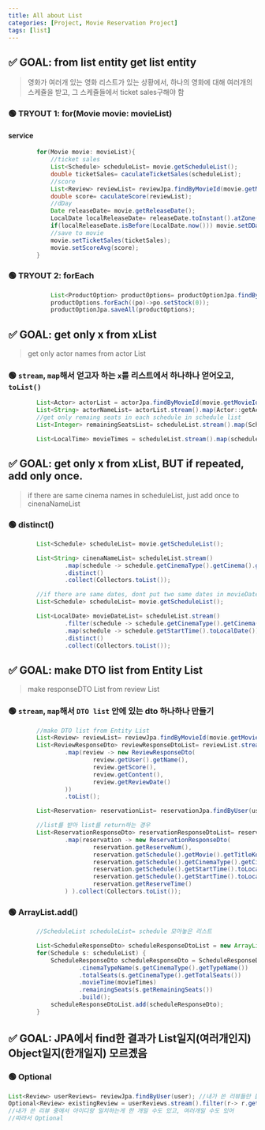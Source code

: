```yaml
---
title: All about List
categories: [Project, Movie Reservation Project]
tags: [list]
---
```


## ✅ GOAL: from list entity get list entity

> 영화가 여러개 있는 영화 리스트가 있는 상황에서, 하나의 영화에 대해 여러개의 스케쥴을 받고, 그 스케쥴들에서 ticket sales구해야 함

### 🟢 TRYOUT 1: for(Movie movie: movieList)

#### service

```java
        for(Movie movie: movieList){
            //ticket sales
            List<Schedule> scheduleList= movie.getScheduleList();
            double ticketSales= caculateTicketSales(scheduleList);
            //score
            List<Review> reviewList= reviewJpa.findByMovieId(movie.getMovieId());
            double score= caculateScore(reviewList);
            //dDay
            Date releaseDate= movie.getReleaseDate();
            LocalDate localReleaseDate= releaseDate.toInstant().atZone(ZoneId.systemDefault()).toLocalDate();
            if(localReleaseDate.isBefore(LocalDate.now())) movie.setDDay(0);
            //save to movie
            movie.setTicketSales(ticketSales);
            movie.setScoreAvg(score);
        }
```

### 🟢 TRYOUT 2: forEach

```java
            List<ProductOption> productOptions= productOptionJpa.findByProduct(product);
            productOptions.forEach((po)->po.setStock(0));
            productOptionJpa.saveAll(productOptions);
```

## ✅ GOAL: get only x from xList

> get only actor names from actor List

### 🟢 `stream`, `map`해서 얻고자 하는 `x`를 리스트에서 하나하나 얻어오고, `toList()`

```java
        List<Actor> actorList = actorJpa.findByMovieId(movie.getMovieId());
        List<String> actorNameList= actorList.stream().map(Actor::getActorName).collect(Collectors.toList());
        //get only remaing seats in each schedule in schedule list
        List<Integer> remainingSeatsList= scheduleList.stream().map(Schedule::getRemainingSeats).toList();
```

```java
        List<LocalTime> movieTimes = scheduleList.stream().map(schedule -> schedule.getStartTime().toLocalTime()).collect(Collectors.toList());
```

## ✅ GOAL: get only x from xList, BUT if repeated, add only once.

> if there are same cinema names in scheduleList, just add once to cinenaNameList

### 🟢 distinct()

```java
        List<Schedule> scheduleList= movie.getScheduleList();

        List<String> cinenaNameList= scheduleList.stream()
                .map(schedule -> schedule.getCinemaType().getCinema().getCinemaName())
                .distinct()
                .collect(Collectors.toList());

        //if there are same dates, dont put two same dates in movieDateList
        List<Schedule> scheduleList= movie.getScheduleList();

        List<LocalDate> movieDateList= scheduleList.stream()
                .filter(schedule -> schedule.getCinemaType().getCinema().getCinemaName().equals(cinemaName))
                .map(schedule -> schedule.getStartTime().toLocalDate())
                .distinct()
                .collect(Collectors.toList());
```

## ✅ GOAL: make DTO list from Entity List

> make responseDTO List from review List

### 🟢 `stream`, `map`해서 `DTO list` 안에 있는 dto 하나하나 만들기

```java
        //make DTO list from Entity List
        List<Review> reviewList= reviewJpa.findByMovieId(movie.getMovieId());
        List<ReviewResponseDto> reviewResponseDtoList= reviewList.stream()
                .map(review -> new ReviewResponseDto(
                        review.getUser().getName(),
                        review.getScore(),
                        review.getContent(),
                        review.getReviewDate()
                ))
                .toList();
```

```java
        List<Reservation> reservationList= reservationJpa.findByUser(user);

        //list를 받아 list를 return하는 경우
        List<ReservationResponseDto> reservationResponseDtoList= reservationList.stream()
                .map(reservation -> new ReservationResponseDto(
                        reservation.getReserveNum(),
                        reservation.getSchedule().getMovie().getTitleKorean(),
                        reservation.getSchedule().getCinemaType().getCinema().getCinemaName(),
                        reservation.getSchedule().getStartTime().toLocalDate(),
                        reservation.getSchedule().getStartTime().toLocalTime(),
                        reservation.getReserveTime()
                ) ).collect(Collectors.toList());

```

### 🟢 ArrayList.add()

```java
        //ScheduleList scheduleList= schedule 모아놓은 리스트

        List<ScheduleResponseDto> scheduleResponseDtoList = new ArrayList<>();
        for(Schedule s: scheduleList) {
            ScheduleResponseDto scheduleResponseDto = ScheduleResponseDto.builder()
                    .cinemaTypeName(s.getCinemaType().getTypeName())
                    .totalSeats(s.getCinemaType().getTotalSeats())
                    .movieTime(movieTimes)
                    .remainingSeats(s.getRemainingSeats())
                    .build();
            scheduleResponseDtoList.add(scheduleResponseDto);
        }
```

## ✅ GOAL: JPA에서 find한 결과가 List일지(여러개인지) Object일지(한개일지) 모르곘음

### 🟢 Optional

```java
List<Review> userReviews= reviewJpa.findByUser(user); //내가 쓴 리뷰들만 불러옴
Optional<Review> existingReview = userReviews.stream().filter(r-> r.getReviewId().equals(reviewId)).findFirst();
//내가 쓴 리뷰 중에서 아이디랑 일치하는게 한 개일 수도 있고, 여러개일 수도 있어
//따라서 Optional

```
